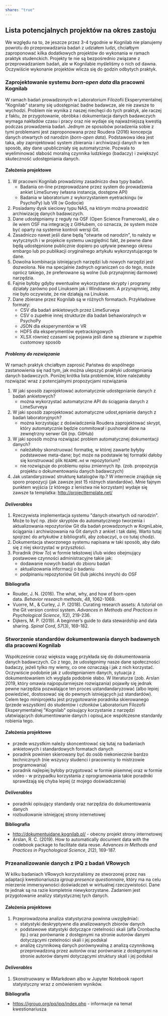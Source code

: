 ```yaml
---
share: "true"
---
```


## Lista potencjalnych projektów na okres zastoju

We względu na to, że jeszcze przez 3-4 tygodnie w Kognilab nie planujemy powrotu do przeprowadzania badań z udziałem ludzi, chciałbym zaproponować kilka dodatkowych projektów do wykonania w ramach praktyk studenckich. Projekty te nie są bezpośrednio związane z przeprowadzaniem badań, ale w Kognilabie myśleliśmy o nich od dawna. Oczywiście wykonanie projektów wlicza się do godzin odbytych praktyk.
### Zaprojektowanie systemu *born-open data* dla pracowni Kognilab
W ramach badań prowadzonych w Laboratorium Filozofii Eksperymentalnej "Kognilab" staramy się udostępniać badne badawcze, ale nie zawsze to wychodzi. Problem nie wynika z naszej niechęci do tych praktyk, ale raczej z faktu, że przygotowanie, obróbka i dokumentacja danych badawczych wymaga nakładów czasu i pracy oraz nie wydaje się najważniejszą kwestią podczas prowadzenia badań. Jednym ze sposobów poradzenia sobie z tymi problemami jest zaproponowana przez Roudera (2016) koncepcja danych otwartych od narodzin (*born-open data*). Podstawowa idea jest taka, aby zaprojektować system zbierania i archiwizacji danych w ten sposób, aby dane upubliczniały się automatycznie. Pozwala to wyeliminować słabość moralną czynnika ludzkiego (badaczy) i zwiększyć skuteczność udostępniania danych.

#### Założenia projektowe
1. W pracowni Kognilab prowadzimy zasadniczo dwa typy badań.
	- Badania on-line przeprowadzane przez system do prowadzenia ankiet LimeSurvey (własna instancja, dostępne API)
	- Badania w laboratorium z wykorzystaniem eyetrackingu (w PsychoPy) lub VR (w Godocie)
2. Posiadamy dysk sieciowy typu NAS, na którym można prowadzić archiwizację danych badawczych.
3. Dane udostępniamy z reguły na OSF (Open Science Framerowk), ale o ile wiem OSF ma integrację z GitHubem, co oznacza, że system może być oparty na systemie kontroli wersji Git.
4. Zasadniczo nawet jeśli dane będą "otwarte od narodzin", to należy w wytycznych i w projekcie systemu uwzględnić fakt, że pewne dane będą udostępnione publicznie dopiero po upływie pewnego okresu embargo lub po publikacji oryginalnego artykułu wykorzystującego te dane.
5. Dowolna kombinacja istniejących narzędzi lub nowych narzędzi jest dozwolona. Nie ma specjalnie żadnych ograniczeń co do tego, może oprócz takiego, że preferowane są wolne (lub przynajmniej darmowe) narzędzia.
6. Fajnie byłoby gdyby ewentualne wykorzystane skrypty i programy działały zarówno pod Linuksem jak i Windowsem. A przynajmniej, zeby nie było oczywiste, że nie działają na Linuksie.
7. Dane zbierane przez Kognilab są w różnych formatach. Przykładowe formaty:
	- CSV dla badań ankietowych przez LimeSurveya
	- CSV o zupełnie innej strukturze dla badań behawioralnych w PsychoPy
	- JSON dla eksperymentów w VR
	- HDF5 dla eksperymentów eyetrackingowych
	- XLSX również czasami się pojawia jeśli dane są zbierane w zupełnie customowy sposób
#### *Problemy do rozwiązania*
W ramach praktyk chciałbym zaprosić Państwa do wspólnego zastanowienia się nad tym, jak można ulepszyć praktyki udostępniania danych badawczych. Poniżej krótka lista problemów, które należałoby rozwiązać wraz z potencjalnymi propozycjami rozwiązania

1. W jaki sposób zaprojektować automatycznie udostępnianie danych z badań ankietowych? 
	- można wykorzystać automatyczne API do ściągania danych z LimeSurveya
2. W jaki sposób zaprojektować automatyczne udost,epnianie danych z badań laboratoryjnych?
	- można korzystając z doświadczenia Roudera zaprojektować skrypt, który automatycznie będzie commitował i pushował dane na zewnętrzny serwer Git (np. GitHub)
3. W jaki sposób można rozwiązać problem automatycznej dokumentacji danych?
	- należałoby skonstruować formatkę, w której zawarte byłyby podstawowe meta-dane; być może na podstawie tej formatki dałoby się konstruować plik `README.md` w repozytorium?
	- nie rozwiązuje do problemu opisu zmiennych itp. (zob. propozycja projektu o dokumentowaniu danych badawczych)
4. Jak ustandaryzować strukturę katalogów itp.? W internecie znajduje się sporo propozycji (jak zawsze jest 15 różnych standardów). Mnie fajnym punktem wyjścia (z którego z lenistwa nie korzystam) wydaje się zawsze ta templatka: http://projecttemplate.net/
#### *Deliverables*
1. Rzeczywista implementacja systemu "danych otwartych od narodzin". Może to być np. zbiór skryptów do automatycznego tworzenia i aktualizowania repozytoriów Git dla badań prowadzonych w KogniLabie, ściągania i archiwizowania na Git danych z ankiet i tak dalej. Warto tutaj spojrzeć do artykułów z bibliografii, aby zobaczyć, o co tutaj chodzi. 
2. Dokumentacja stworzonego systemu napisana w taki sposób, aby dało się z niej skorzystać w przyszłości.
3. Poradnik (*How To*) w formie tekstowej i/lub wideo obejmujący postawowe czynności administracyjne takie jak:
	- dodawanie nowych badań do zbioru badań
	- aktualizowania informacji o badaniu
	- podpinaniu repozytoriów Git (lub jakichś innych) do OSF
	
**Bibliografia**
- Rouder, J. N. (2016). The what, why, and how of born-open data. _Behavior research methods_, _48_, 1062-1069.
- Vuorre, M., & Curley, J. P. (2018). Curating research assets: A tutorial on the Git version control system. _Advances in Methods and Practices in Psychological Science_, _1_(2), 219-236.
- Dijkers, M. P. (2019). A beginner’s guide to data stewardship and data sharing. _Spinal Cord_, _57_(3), 169-182.

### Stworzenie standardów dokumentowania danych badawnych dla pracowni Kognilab

Współcześnie coraz większa wagę przykłada się do dokumentowania danych badawczych. Co z tego, że udostępnimy nasze dane społeczności badaczy, jeżeli tylko my wiemy, co one oznaczają i jak z nich korzystać. Oczywiście podobnie jak z udostępnianiem danych, sytuacja z dokumentowaniem ich wygląda podobnie słabo. W literaturze (zob. Arslan 2019, który omawia najpopularniejsze rozwiązania) pojawiły się jednak pewne narzędzia pozwalające ten proces ustandandaryzować (albo lepiej powiedzieć, dostosować się do pewnych istniejących już standardów). Celem tego miniprojektu jest przygotowanie poradnika skierowanego (przede wszystkim) do studentów i członków Laboratorium Filozofii Eksperymentalnej "Kognilab" opisujący korzystanie z narzędzi ułatwiających dokumentowanie danych i opisuj,ace współczesne standardy robienia tego.
#### Założenia projektowe
- przede wszystkim należy skoncentrować się tutaj na badaniach ankietowych i standardowych formatach danych
- poradnik powinien skierowany być do osób niekoniecznie bardzo technicznych (nie wszyscy studenci i pracownicy to mistrzowie programowania)
- poradnik najlepiej byłoby przygotować w formie pisemnej oraz w formie video - w przypadku korzystania z oprogramowania takie poradniki sprawdzają się chyba lepiej (z mojego doświadczenia)
#### *Deliverables*
 - poradniki opisujący standardy oraz narzędzia do dokumentowania danych
 - rozbudowanie istniejącej strony internetowej

**Bibliografia**
- http://dokumentujdane.kognilab.pl/ - obecny projekt strony internetowej
- Arslan, R. C. (2019). How to automatically document data with the codebook package to facilitate data reuse. _Advances in Methods and Practices in Psychological Science_, _2_(2), 169-187.
### Przeanalizowanie danych z IPQ z badań VRowych

W kilku badaniach VRowych korzystaliśmy ze stworzonej przez nas adaptacji kwestionariusza *igroup presence questionnaire*, który ma na celu mierzenie immersywności doświadczeń w wirtualnej rzeczywistości. Dane te jednak są na razie kompletnie niewykorzystane. Zadaniem jest przygotowanie analizy statystycznej tych danych.
#### Założenia projektowe
1. Przeprowadzona analiza statystyczna powinna uwzględniać:
	- statystyki deskryptywne dla analizowanych zbiorów danych
	- podstawowe statystyki dotyczące rzetelności skali (alfa Cronbacha itp.) oraz porównanie z dostępnymi na stronie autorów danymi dotyczącymi rzetelności skali i jej podskal
	- analizę czynnikową danych porównywalną z analizą czynnikową przeprowadzoną przez autorów oraz porównanie z dostępnymi na stronie autorów danymi dotyczącymi struktury skali i jej podskal
#### *Deliverables*
1. Skonstruowany w RMarkdown albo w Jupyter Notebook raport statystyczny wraz z omówieniem wyników.

**Bibliografia**
- https://igroup.org/pq/ipq/index.php - informacje na temat kwestionariusza

